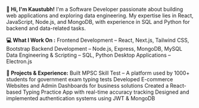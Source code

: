 **👋 Hi, I'm Kaustubh!**
I'm a Software Developer passionate about building web applications and exploring data engineering. My expertise lies in React, JavaScript, Node.js, and MongoDB, with experience in SQL and Python for backend and data-related tasks.

**💻 What I Work On :**
Frontend Development – React, Next.js, Tailwind CSS, Bootstrap
Backend Development – Node.js, Express, MongoDB, MySQL
Data Engineering & Scripting – SQL, Python
Desktop Applications – Electron.js

**🚀 Projects & Experience:**
Built MPSC Skill Test – A platform used by 1000+ students for government exam typing tests
Developed E-commerce Websites and Admin Dashboards for business solutions
Created a React-based Typing Practice App with real-time accuracy tracking
Designed and implemented authentication systems using JWT & MongoDB
